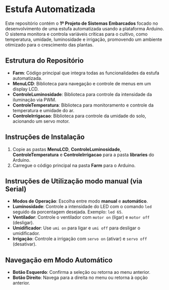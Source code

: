 # Estufa Automatizada

Este repositório contém o **1º Projeto de Sistemas Embarcados** focado no desenvolvimento de uma estufa automatizada usando a plataforma Arduino. O sistema monitora e controla variáveis críticas para o cultivo, como temperatura, umidade, luminosidade e irrigação, promovendo um ambiente otimizado para o crescimento das plantas.

## Estrutura do Repositório

- **Farm**: Código principal que integra todas as funcionalidades da estufa automatizada.
- **MenuLCD**: Biblioteca para navegação e controle de menus em um display LCD.
- **ControleLuminosidade**: Biblioteca para controle da intensidade da iluminação via PWM.
- **ControleTemperatura**: Biblioteca para monitoramento e controle da temperatura e umidade do ar.
- **ControleIrrigacao**: Biblioteca para controle da umidade do solo, acionando um servo motor.

## Instruções de Instalação

1. Copie as pastas **MenuLCD**, **ControleLuminosidade**, **ControleTemperatura** e **ControleIrrigacao** para a pasta **libraries** do Arduino.
2. Carregue o código principal na pasta **Farm** para o Arduino.

## Instruções de Utilização modo manual (via Serial)

- **Modos de Operação**: Escolha entre modo **manual** e **automático**.
- **Luminosidade**: Controle a intensidade do LED com o comando `led` seguido da porcentagem desejada. Exemplo: `led 65`.
- **Ventilador**: Controle o ventilador com `motor on` (ligar) e `motor off` (desligar).
- **Umidificador**: Use `umi on` para ligar e `umi off` para desligar o umidificador.
- **Irrigação**: Controle a irrigação com `servo on` (ativar) e `servo off` (desativar).

## Navegação em Modo Automático

- **Botão Esquerdo**: Confirma a seleção ou retorna ao menu anterior.
- **Botão Direito**: Navega para a direita no menu ou retorna à opção anterior.
